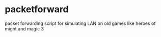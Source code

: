# packetforward
packet forwarding script for simulating LAN on old games like heroes of might and magic 3
